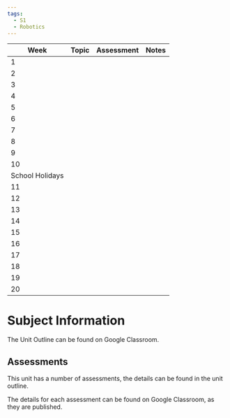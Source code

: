 ```yaml
---
tags:
  - S1
  - Robotics
---
```



| Week            | Topic | Assessment | Notes |
| --------------- | ----- | ---------- | ----- |
| 1               |       |            |       |
| 2               |       |            |       |
| 3               |       |            |       |
| 4               |       |            |       |
| 5               |       |            |       |
| 6               |       |            |       |
| 7               |       |            |       |
| 8               |       |            |       |
| 9               |       |            |       |
| 10              |       |            |       |
| School Holidays |       |            |       |
| 11              |       |            |       |
| 12              |       |            |       |
| 13              |       |            |       |
| 14              |       |            |       |
| 15              |       |            |       |
| 16              |       |            |       |
| 17              |       |            |       |
| 18              |       |            |       |
| 19              |       |            |       |
| 20              |       |            |       |
# Subject Information

The Unit Outline can be found on Google Classroom.

## Assessments

This unit has a number of assessments, the details can be found in the unit outline.

The details for each assessment can be found on Google Classroom, as they are published.

